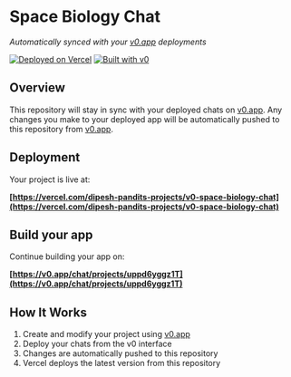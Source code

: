 # Space Biology Chat

*Automatically synced with your [v0.app](https://v0.app) deployments*

[![Deployed on Vercel](https://img.shields.io/badge/Deployed%20on-Vercel-black?style=for-the-badge&logo=vercel)](https://vercel.com/dipesh-pandits-projects/v0-space-biology-chat)
[![Built with v0](https://img.shields.io/badge/Built%20with-v0.app-black?style=for-the-badge)](https://v0.app/chat/projects/uppd6yggz1T)

## Overview

This repository will stay in sync with your deployed chats on [v0.app](https://v0.app).
Any changes you make to your deployed app will be automatically pushed to this repository from [v0.app](https://v0.app).

## Deployment

Your project is live at:

**[https://vercel.com/dipesh-pandits-projects/v0-space-biology-chat](https://vercel.com/dipesh-pandits-projects/v0-space-biology-chat)**

## Build your app

Continue building your app on:

**[https://v0.app/chat/projects/uppd6yggz1T](https://v0.app/chat/projects/uppd6yggz1T)**

## How It Works

1. Create and modify your project using [v0.app](https://v0.app)
2. Deploy your chats from the v0 interface
3. Changes are automatically pushed to this repository
4. Vercel deploys the latest version from this repository